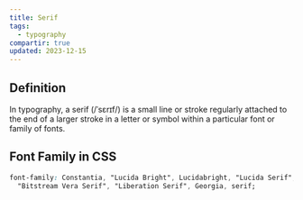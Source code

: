 ```yaml
---
title: Serif
tags:
  - typography
compartir: true
updated: 2023-12-15
---
```


## Definition

In typography, a serif (/ˈsɛrɪf/) is a small line or stroke regularly attached to the end of a larger stroke in a letter or symbol within a particular font or family of fonts.

## Font Family in CSS

```css
font-family: Constantia, "Lucida Bright", Lucidabright, "Lucida Serif", Lucida, "DejaVu Serif",
  "Bitstream Vera Serif", "Liberation Serif", Georgia, serif;
```
